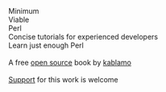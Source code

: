 <div class="title-page">
  <div id="title1">Minimum</div>
  <div id="title2">Viable</div>
  <div id="title3">Perl</div>
  
  <div id="subtitle2">Concise tutorials for experienced developers</div>
  <div id="subtitle1">Learn just enough Perl</div>
  <div id="subtitle3"><div id="spacer">&nbsp;</div> A free <a href="https://github.com/kablamo/mvp.kablamo.org">open source</a> book by <a href="http://blog.kablamo.org">kablamo</a></div>
  <div id="subtitle3"><div id="spacer">&nbsp;</div> <a href="https://www.patreon.com/kablamo">Support</a> for this work is welcome</div>
</div>
 

